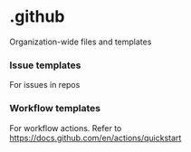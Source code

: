 # .github
Organization-wide files and templates

### Issue templates
For issues in repos

### Workflow templates
For workflow actions.
Refer to https://docs.github.com/en/actions/quickstart
